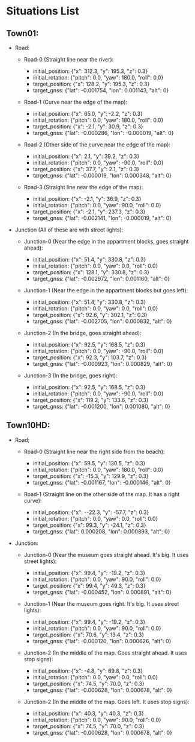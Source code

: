 # Situations List

## Town01:

- Road:
	- Road-0 (Straight line near the river):
		- initial_position: {"x": 312.3, "y": 195.3, "z": 0.3}
		- initial_rotation: {"pitch": 0.0, "yaw": 180.0, "roll": 0.0}
		- target_position: {"x": 128.2, "y": 195.3, "z": 0.3}
		- target_gnss: {"lat": -0.001754, "lon": 0.001143, "alt": 0}
	
	- Road-1 (Curve near the edge of the map):
		- initial_position: {"x": 65.0, "y": -2.2, "z": 0.3}
		- initial_rotation: {"pitch": 0.0, "yaw": 180.0, "roll": 0.0}
		- target_position: {"x": -2.1, "y": 30.9, "z": 0.3}
		- target_gnss: {"lat": -0.000286, "lon": -0.000019, "alt": 0}
	
	- Road-2 (Other side of the curve near the edge of the map):
		- initial_position: {"x": 2.1, "y": 39.2, "z": 0.3}
		- initial_rotation: {"pitch": 0.0, "yaw": -90.0, "roll": 0.0}
		- target_position: {"x": 37.7, "y": 2.1, "z": 0.3}
		- target_gnss: {"lat": -0.000019, "lon": 0.000348, "alt": 0}
	
	- Road-3 (Straight line near the edge of the map):
		- initial_position: {"x": -2.1, "y": 36.9, "z": 0.3}
		- initial_rotation: {"pitch": 0.0, "yaw": 90.0, "roll": 0.0}
		- target_position: {"x": -2.1, "y": 237.3, "z": 0.3}
		- target_gnss: {"lat": -0.002141, "lon": -0.000019, "alt": 0}

- Junction (All of these are with street lights):
	- Junction-0 (Near the edge in the appartment blocks, goes straight ahead):
		- initial_position: {"x": 51.4, "y": 330.8, "z": 0.3}
		- initial_rotation: {"pitch": 0.0, "yaw": 0.0, "roll": 0.0}
		- target_position: {"x": 128.1, "y": 330.8, "z": 0.3}
		- target_gnss: {"lat": -0.002972, "lon": 0.001160, "alt": 0}
	
	- Junction-1 (Near the edge in the appartment blocks but goes left):
		- initial_position: {"x": 51.4, "y": 330.8, "z": 0.3}
		- initial_rotation: {"pitch": 0.0, "yaw": 0.0, "roll": 0.0}
		- target_position: {"x": 92.6, "y": 302.1, "z": 0.3}
		- target_gnss: {"lat": -0.002705, "lon": 0.000832, "alt": 0}
	
	- Junction-2 (In the bridge, goes straight ahead):
		- initial_position: {"x": 92.5, "y": 168.5, "z": 0.3}
		- initial_rotation: {"pitch": 0.0, "yaw": -90.0, "roll": 0.0}
		- target_position: {"x": 92.3, "y": 103.7, "z": 0.3}
		- target_gnss: {"lat": -0.000923, "lon": 0.000829, "alt": 0}
	
	- Junction-3 (In the bridge, goes right):
		- initial_position: {"x": 92.5, "y": 168.5, "z": 0.3}
		- initial_rotation: {"pitch": 0.0, "yaw": -90.0, "roll": 0.0}
		- target_position: {"x": 119.2, "y": 133.6, "z": 0.3}
		- target_gnss: {"lat": -0.001200, "lon": 0.001080, "alt": 0}

## Town10HD:
- Road;
	- Road-0 (Straight line near the right side from the beach):
		- initial_position: {"x": 59.5, "y": 130.5, "z": 0.3}
		- initial_rotation: {"pitch": 0.0, "yaw": 180.0, "roll": 0.0}
		- target_position: {"x": -15.3, "y": 129.9, "z": 0.3}
		- target_gnss: {"lat": -0.001167, "lon": -0.000146, "alt": 0}
	
	- Road-1 (Straight line on the other side of the map. It has a right curve):
		- initial_position: {"x": --22.3, "y": -57.7, "z": 0.3}
		- initial_rotation: {"pitch": 0.0, "yaw": 0.0, "roll": 0.0}
		- target_position: {"x": 99.3, "y": -24.1, "z": 0.3}
		- target_gnss: {"lat": 0.000208, "lon": 0.000893, "alt": 0}

- Junction:
	- Junction-0 (Near the museum goes straight ahead. It's big. It uses street lights):
		- initial_position: {"x": 99.4, "y": -19.2, "z": 0.3}
		- initial_rotation: {"pitch": 0.0, "yaw": 90.0, "roll": 0.0}
		- target_position: {"x": 99.4, "y": 49.3, "z": 0.3}
		- target_gnss: {"lat": -0.000452, "lon": 0.000891, "alt": 0}

	- Junction-1 (Near the museum goes right. It's big. It uses street lights):
		- initial_position: {"x": 99.4, "y": -19.2, "z": 0.3}
		- initial_rotation: {"pitch": 0.0, "yaw": 90.0, "roll": 0.0}
		- target_position: {"x": 70.6, "y": 13.4, "z": 0.3}
		- target_gnss: {"lat": -0.000120, "lon": 0.000626, "alt": 0}
	
	- Junction-2 (In the middle of the map. Goes straight ahead. It uses stop signs):
		- initial_position: {"x": -4.8, "y": 69.8, "z": 0.3}
		- initial_rotation: {"pitch": 0.0, "yaw": 0.0, "roll": 0.0}
		- target_position: {"x": 74.5, "y": 70.0, "z": 0.3}
		- target_gnss: {"lat": -0.000628, "lon": 0.000678, "alt": 0}
	
	- Junction-2 (In the middle of the map. Goes left. It uses stop signs):
		- initial_position: {"x": 40.3, "y": 40.3, "z": 0.3}
		- initial_rotation: {"pitch": 0.0, "yaw": 90.0, "roll": 0.0}
		- target_position: {"x": 74.5, "y": 70.0, "z": 0.3}
		- target_gnss: {"lat": -0.000628, "lon": 0.000678, "alt": 0}


